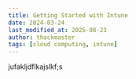 ```yaml
---
title: Getting Started with Intune
date: 2024-03-24
last_modified_at: 2025-08-23
author: thackmaster
tags: [cloud computing, intune]
---
```


jufakljdflkajslkf;s

